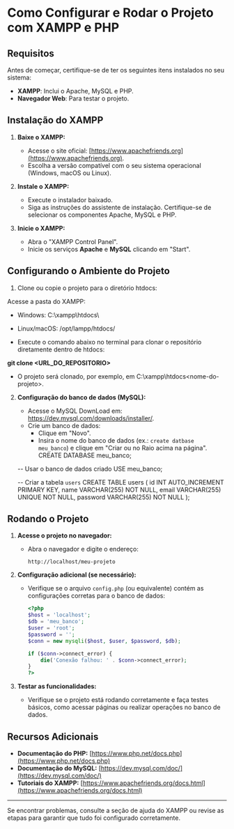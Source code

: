 # Como Configurar e Rodar o Projeto com XAMPP e PHP

## Requisitos

Antes de começar, certifique-se de ter os seguintes itens instalados no seu sistema:
- **XAMPP**: Inclui o Apache, MySQL e PHP.
- **Navegador Web**: Para testar o projeto.

## Instalação do XAMPP

1. **Baixe o XAMPP:**
   - Acesse o site oficial: [https://www.apachefriends.org](https://www.apachefriends.org).
   - Escolha a versão compatível com o seu sistema operacional (Windows, macOS ou Linux).

2. **Instale o XAMPP:**
   - Execute o instalador baixado.
   - Siga as instruções do assistente de instalação. Certifique-se de selecionar os componentes Apache, MySQL e PHP.

3. **Inicie o XAMPP:**
   - Abra o "XAMPP Control Panel".
   - Inicie os serviços **Apache** e **MySQL** clicando em "Start".

## Configurando o Ambiente do Projeto

1. Clone ou copie o projeto para o diretório htdocs:

Acesse a pasta do XAMPP:

- Windows: C:\xampp\htdocs\

- Linux/macOS: /opt/lampp/htdocs/

- Execute o comando abaixo no terminal para clonar o repositório diretamente dentro de htdocs:

**git clone <URL_DO_REPOSITORIO>**

- O projeto será clonado, por exemplo, em C:\xampp\htdocs\<nome-do-projeto>.

2. **Configuração do banco de dados (MySQL):** 
   - Acesse o MySQL DownLoad em: https://dev.mysql.com/downloads/installer/.
   - Crie um banco de dados:
     - Clique em "Novo".
     - Insira o nome do banco de dados (ex.: `create datbase meu_banco`) e clique em "Criar ou no Raio acima na página".
      CREATE DATABASE meu_banco;

   -- Usar o banco de dados criado
      USE meu_banco;

   -- Criar a tabela `users`
      CREATE TABLE users (
       id INT AUTO_INCREMENT PRIMARY KEY,
       name VARCHAR(255) NOT NULL,
       email VARCHAR(255) UNIQUE NOT NULL,
       password VARCHAR(255) NOT NULL
   );

## Rodando o Projeto

1. **Acesse o projeto no navegador:**
   - Abra o navegador e digite o endereço:
     ```
     http://localhost/meu-projeto
     ```

2. **Configuração adicional (se necessário):**
   - Verifique se o arquivo `config.php` (ou equivalente) contém as configurações corretas para o banco de dados:
     ```php
     <?php
     $host = 'localhost';
     $db = 'meu_banco';
     $user = 'root';
     $password = '';
     $conn = new mysqli($host, $user, $password, $db);

     if ($conn->connect_error) {
         die('Conexão falhou: ' . $conn->connect_error);
     }
     ?>
     ```

3. **Testar as funcionalidades:**
   - Verifique se o projeto está rodando corretamente e faça testes básicos, como acessar páginas ou realizar operações no banco de dados.

## Recursos Adicionais

- **Documentação do PHP:** [https://www.php.net/docs.php](https://www.php.net/docs.php)
- **Documentação do MySQL:** [https://dev.mysql.com/doc/](https://dev.mysql.com/doc/)
- **Tutoriais do XAMPP:** [https://www.apachefriends.org/docs.html](https://www.apachefriends.org/docs.html)

---

Se encontrar problemas, consulte a seção de ajuda do XAMPP ou revise as etapas para garantir que tudo foi configurado corretamente.

